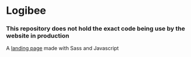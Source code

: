 # Logibee
### This repository does not hold the exact code being use by the website in production
A [landing page](https://logibee.in) made with Sass and Javascript
